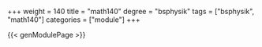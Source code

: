 +++
weight = 140
title = "math140"
degree = "bsphysik"
tags = ["bsphysik", "math140"]
categories = ["module"]
+++

{{< genModulePage >}}
